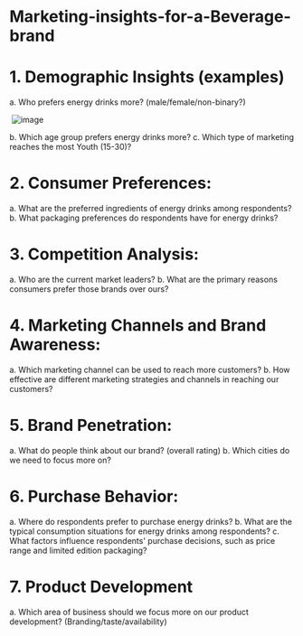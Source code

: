 # Marketing-insights-for-a-Beverage-brand
# 1. Demographic Insights (examples)
a. Who prefers energy drinks more? (male/female/non-binary?)
  
  <img align="center"> ![image](https://github.com/Raj-2002/Marketing-insights-for-a-Beverage-brand/assets/77609705/1dd2003f-162b-439e-af54-47abddb4fd8b) </img>

b. Which age group prefers energy drinks more?
c. Which type of marketing reaches the most Youth (15-30)?
# 2. Consumer Preferences:
a. What are the preferred ingredients of energy drinks among respondents?
b. What packaging preferences do respondents have for energy drinks?
# 3. Competition Analysis:
a. Who are the current market leaders?
b. What are the primary reasons consumers prefer those brands over ours?
# 4. Marketing Channels and Brand Awareness:
a. Which marketing channel can be used to reach more customers?
b. How effective are different marketing strategies and channels in reaching our customers?
# 5. Brand Penetration:
a. What do people think about our brand? (overall rating)
b. Which cities do we need to focus more on?
# 6. Purchase Behavior:
a. Where do respondents prefer to purchase energy drinks?
b. What are the typical consumption situations for energy drinks among respondents?
c. What factors influence respondents' purchase decisions, such as price range and limited edition packaging?
# 7. Product Development
a. Which area of business should we focus more on our product development? (Branding/taste/availability)
